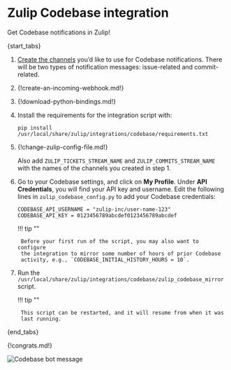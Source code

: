 # Zulip Codebase integration

Get Codebase notifications in Zulip!

{start_tabs}

1. [Create the channels](/help/create-a-channel) you’d like to use for
   Codebase notifications. There will be two types of notification
   messages: issue-related and commit-related.

1. {!create-an-incoming-webhook.md!}

1. {!download-python-bindings.md!}

1.  Install the requirements for the integration script with:

    `pip install /usr/local/share/zulip/integrations/codebase/requirements.txt`

1. {!change-zulip-config-file.md!}

    Also add `ZULIP_TICKETS_STREAM_NAME` and `ZULIP_COMMITS_STREAM_NAME`
    with the names of the channels you created in step 1.

1. Go to your Codebase settings, and click on **My Profile**. Under
   **API Credentials**, you will find your API key and username.
   Edit the following lines in `zulip_codebase_config.py` to add your
   Codebase credentials:

    ```
    CODEBASE_API_USERNAME = "zulip-inc/user-name-123"
    CODEBASE_API_KEY = 0123456789abcdef0123456789abcdef
    ```

    !!! tip ""

        Before your first run of the script, you may also want to configure
        the integration to mirror some number of hours of prior Codebase
        activity, e.g., `CODEBASE_INITIAL_HISTORY_HOURS = 10`.

1. Run the
   `/usr/local/share/zulip/integrations/codebase/zulip_codebase_mirror`
   script.

    !!! tip ""

        This script can be restarted, and it will resume from when it was
        last running.

{end_tabs}

{!congrats.md!}

![Codebase bot message](/static/images/integrations/codebase/001.png)
